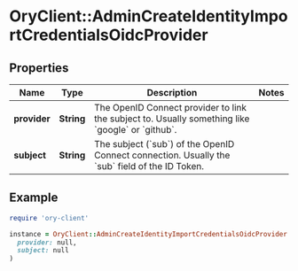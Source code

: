 # OryClient::AdminCreateIdentityImportCredentialsOidcProvider

## Properties

| Name | Type | Description | Notes |
| ---- | ---- | ----------- | ----- |
| **provider** | **String** | The OpenID Connect provider to link the subject to. Usually something like &#x60;google&#x60; or &#x60;github&#x60;. |  |
| **subject** | **String** | The subject (&#x60;sub&#x60;) of the OpenID Connect connection. Usually the &#x60;sub&#x60; field of the ID Token. |  |

## Example

```ruby
require 'ory-client'

instance = OryClient::AdminCreateIdentityImportCredentialsOidcProvider.new(
  provider: null,
  subject: null
)
```

